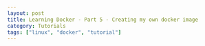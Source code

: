 ```yaml
---
layout: post
title: Learning Docker - Part 5 - Creating my own docker image
category: Tutorials
tags: ["linux", "docker", "tutorial"]
---
```

